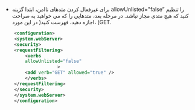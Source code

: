 * برای غیرفعال کردن متدهای ناامن، ابتدا گزینه allowUnlisted="false” را تنظیم کنید که هیچ متدی مجاز نباشد. در مرحله بعد، متدهایی را که می خواهید به صراحت اجازه دهید، فهرست کنید( در این مورد، (GET.

```XML
    <configuration>
    <system.webServer>
    <security>
    <requestFiltering>
        <verbs
        allowUnlisted="false"
                    >
        <add verb="GET" allowed="true" />
        </verbs>
    </requestFiltering>
    </security>
    </system.webServer>
    </configuration>
```
